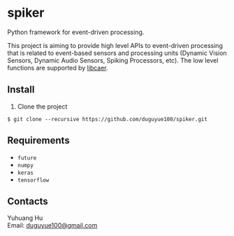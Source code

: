 # spiker

Python framework for event-driven processing.

This project is aiming to provide high level APIs to
event-driven processing that is related to event-based sensors
and processing units (Dynamic Vision Sensors, Dynamic Audio Sensors,
Spiking Processors, etc). The low level functions are supported by
[libcaer](https://github.com/inilabs/libcaer).

## Install

1. Clone the project

```
$ git clone --recursive https://github.com/duguyue100/spiker.git
```

## Requirements

+   `future`
+   `numpy`
+   `keras`
+   `tensorflow`

## Contacts

Yuhuang Hu  
Email: duguyue100@gmail.com
